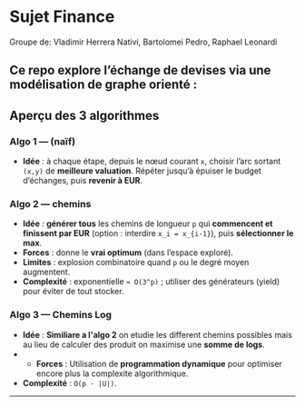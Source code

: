 # Sujet Finance 
Groupe de: Vladimir Herrera Nativi, Bartolomei Pedro, Raphael Leonardi

Ce repo explore l’échange de devises via une **modélisation de graphe orienté** :
---
## Aperçu des 3 algorithmes

### Algo 1 — (naïf)
- **Idée** : à chaque étape, depuis le nœud courant `x`, choisir l’arc sortant `(x,y)` de **meilleure valuation**. Répéter jusqu’à épuiser le budget d’échanges, puis **revenir à EUR**.

### Algo 2 — chemins
- **Idée** : **générer tous** les chemins de longueur `p` qui **commencent et finissent par EUR** (option : interdire `x_i = x_{i-1}`), puis **sélectionner le max**.
- **Forces** : donne le **vrai optimum** (dans l’espace exploré).
- **Limites** : explosion combinatoire quand `p` ou le degré moyen augmentent.
- **Complexité** : exponentielle `≈ O(3^p)` ; utiliser des générateurs (yield) pour éviter de tout stocker.

### Algo 3 — Chemins Log
- **Idée** : **Similiare a l'algo 2** on etudie les different chemins possibles mais au lieu de calculer des produit on maximise une **somme de logs**.
- - **Forces** : Utilisation de **programmation dynamique** pour optimiser encore plus la complexite algorithmique.
- **Complexité** : `O(p · |U|)`.

---




